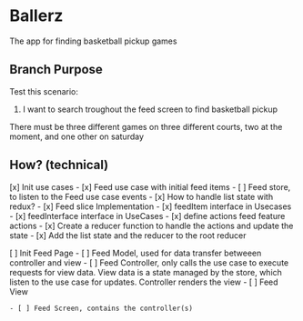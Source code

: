 # Ballerz
The app for finding basketball pickup games

## Branch Purpose
Test this scenario: 
1) I want to search troughout the feed screen to find basketball pickup


There must be three different games on three different courts, two at the moment, and one other on saturday


## How? (technical)

[x] Init use cases
    - [x] Feed use case with initial feed items
    - [ ] Feed store, to listen to the Feed use case events
        - [x] How to handle list state with redux?
        - [x] Feed slice Implementation
            - [x] feedItem interface in Usecases
            - [x] feedInterface interface in UseCases
            - [x] define actions feed feature actions 
            - [x] Create a reducer function to handle the actions and update the state
            - [x] Add the list state and the reducer to the root reducer
        


[ ] Init Feed Page
    - [ ] Feed Model, used for data transfer betweeen controller and view
    - [ ] Feed Controller, only calls the use case to execute requests for view data. View data is a state managed by the store, which listen to the use case for updates. Controller renders the view
    - [ ] Feed View

    - [ ] Feed Screen, contains the controller(s)


